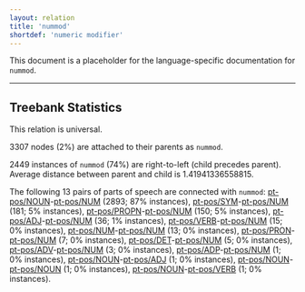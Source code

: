 ```yaml
---
layout: relation
title: 'nummod'
shortdef: 'numeric modifier'
---
```


This document is a placeholder for the language-specific documentation
for `nummod`.

--------------------------------------------------------------------------------

## Treebank Statistics

This relation is universal.

3307 nodes (2%) are attached to their parents as `nummod`.

2449 instances of `nummod` (74%) are right-to-left (child precedes parent).
Average distance between parent and child is 1.41941336558815.

The following 13 pairs of parts of speech are connected with `nummod`: [pt-pos/NOUN]()-[pt-pos/NUM]() (2893; 87% instances), [pt-pos/SYM]()-[pt-pos/NUM]() (181; 5% instances), [pt-pos/PROPN]()-[pt-pos/NUM]() (150; 5% instances), [pt-pos/ADJ]()-[pt-pos/NUM]() (36; 1% instances), [pt-pos/VERB]()-[pt-pos/NUM]() (15; 0% instances), [pt-pos/NUM]()-[pt-pos/NUM]() (13; 0% instances), [pt-pos/PRON]()-[pt-pos/NUM]() (7; 0% instances), [pt-pos/DET]()-[pt-pos/NUM]() (5; 0% instances), [pt-pos/ADV]()-[pt-pos/NUM]() (3; 0% instances), [pt-pos/ADP]()-[pt-pos/NUM]() (1; 0% instances), [pt-pos/NOUN]()-[pt-pos/ADJ]() (1; 0% instances), [pt-pos/NOUN]()-[pt-pos/NOUN]() (1; 0% instances), [pt-pos/NOUN]()-[pt-pos/VERB]() (1; 0% instances).

